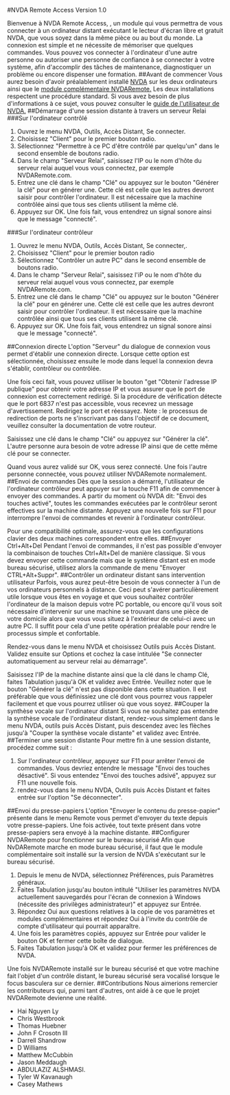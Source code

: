 #NVDA Remote Access
Version 1.0

Bienvenue à NVDA Remote Access, , un module qui vous permettra de vous connecter à un ordinateur distant exécutant le lecteur d'écran libre et gratuit NVDA, que vous soyez dans la même pièce ou au bout du monde. La connexion est simple et ne nécessite de mémoriser que quelques commandes. Vous pouvez vos connecter à l'ordinateur d'une autre personne ou autoriser une personne de confiance à se connecter à votre système, afin d'accomplir des tâches de maintenance, diagnostiquer un problème ou encore dispenser une formation.
##Avant de commencer
Vous aurez besoin d'avoir préalablement installé [NVDA](http://www.nvda-fr.org/download.php) sur les deux ordinateurs ainsi que le [module complémentaire NVDARemote.](http://nvdaremote.com/download/) Les deux installations respectent une procédure standard. Si vous avez besoin de plus d'informations à ce sujet, vous pouvez consulter le [guide de l'utilisateur de NVDA.](http://www.nvda-fr.org/documentation.php)
##Démarrage d'une session distante à travers un serveur Relai
###Sur l'ordinateur contrôlé

1. Ouvrez le menu NVDA, Outils, Accès Distant, Se connecter.
2. Choisissez "Client" pour le premier bouton radio.
3. Sélectionnez "Permettre à ce PC d'être contrôlé par quelqu'un" dans le second ensemble de boutons radio.
4. Dans le champ "Serveur Relai", saisissez l'IP ou le nom d'hôte du serveur relai auquel vous vous connectez, par exemple NVDARemote.com.
5. Entrez une clé dans le champ "Clé" ou appuyez sur le bouton "Générer la clé" pour en générer une. Cette clé est celle que les autres devront saisir pour contrôler l'ordinateur. Il est nécessaire que la machine contrôlée ainsi que tous ses clients  utilisent la même clé.
6. Appuyez sur OK. Une fois fait, vous entendrez un signal sonore ainsi que le message "connecté".

###Sur l'ordinateur contrôleur

1. Ouvrez le menu NVDA, Outils, Accès Distant, Se connecter,.
2. Choisissez "Client" pour le premier bouton radio
3. Sélectionnez "Contrôler un autre PC" dans le second ensemble de boutons radio.
4. Dans le champ "Serveur Relai", saisissez l'iP ou le nom d'hôte du serveur relai auquel vous vous connectez, par exemple NVDARemote.com.
5. Entrez une clé dans le champ "Clé" ou appuyez sur le bouton "Générer la clé" pour en générer une. Cette clé est celle que les autres devront saisir pour contrôler l'ordinateur. Il est nécessaire que la machine contrôlée ainsi que tous ses clients  utilisent la même clé.
6. Appuyez sur OK. Une fois fait, vous entendrez un signal sonore ainsi que le message "connecté".

##Connexion directe
L'option "Serveur" du dialogue de connexion vous permet d'établir une connexion directe. Lorsque cette option  est sélectionnée, choisissez ensuite le mode dans lequel la connexion devra s'établir, contrôleur ou contrôlée.

Une fois ceci fait, vous pouvez utiliser le bouton "get "Obtenir l'adresse IP publique" pour obtenir votre adresse IP et vous assurer que le port de connexion est correctement redirigé. Si la procédure de vérification détecte que le port 6837 n'est pas accessible, vous recevrez un message d'avertissement. Redirigez le port et réessayez.
Note : le processus de redirection de ports ne s'inscrivant pas dans l'objectif de ce document, veuillez consulter la documentation de votre routeur.

Saisissez une clé dans le champ "Clé" ou appuyez sur "Générer la clé". L'autre personne aura besoin de votre adresse IP ainsi que de cette même clé pour se connecter.

Quand vous aurez validé sur OK, vous serez connecté. Une fois l'autre personne connectée, vous pouvez utiliser NVDARemote normalement.
##Envoi de commandes
Dès que la session a démarré, l'utilisateur de l'ordinateur contrôleur peut appuyer sur la touche F11 afin de commencer à envoyer des commandes. A partir du moment où NVDA dit: "Envoi des touches activé", toutes les commandes exécutées par le contrôleur seront effectives sur la machine distante. Appuyez une nouvelle fois sur F11 pour interrompre l'envoi de commandes et revenir à l'ordinateur contrôleur.

Pour une compatibilité optimale, assurez-vous que les configurations clavier des deux machines correspondent entre elles.
##Envoyer Ctrl+Alt+Del
Pendant l'envoi de commandes, il n'est pas possible d'envoyer la combinaison de touches Ctrl+Alt+Del de manière classique. Si vous devez envoyer cette commande mais que le système distant est en mode bureau sécurisé,  utilisez alors la commande de menu "Envoyer CTRL+Alt+Suppr".
##Contrôler un ordinateur distant sans intervention utilisateur
Parfois, vous aurez peut-être besoin de vous connecter à l'un de vos ordinateurs personnels à distance. Ceci peut s'avérer particulièrement utile lorsque vous êtes en voyage et que vous souhaitez contrôler l'ordinateur de la maison depuis votre PC portable, ou encore qu'il vous soit nécessaire d'intervenir sur une machine se trouvant dans une pièce de votre domicile alors que vous vous situez à l'extérieur de celui-ci avec un autre PC. Il suffit pour cela d'une petite opération préalable pour rendre le processus simple et confortable.

 Rendez-vous dans le menu NVDA et choisissez Outils puis Accès Distant. Validez ensuite sur Options et cochez la case intitulée "Se connecter automatiquement au serveur relai au démarrage".

Saisissez l'IP de la machine distante ainsi que la clé dans le champ Clé, faites Tabulation jusqu'à OK et validez avec Entrée. Veuillez noter que le bouton "Générer la clé" n'est pas disponible dans cette situation. Il est préférable que vous définissiez une clé dont vous pourrez vous rappeler facilement et que vous pourrez utiliser où que vous soyez.
##Couper la synthèse vocale sur l'ordinateur distant
Si vous ne souhaitez pas entendre la synthèse vocale de l'ordinateur distant, rendez-vous simplement dans le menu NVDA, outils puis Accès Distant, puis descendez avec les flèches jusqu'à "Couper la synthèse vocale distante" et validez avec Entrée.
##Terminer une session distante
Pour mettre fin à une session distante, procédez comme suit :

1. Sur l'ordinateur contrôleur, appuyez sur F11 pour arrêter l'envoi de commandes. Vous devriez entendre le message "Envoi des touches désactivé". Si vous entendez "Envoi des touches adsivé", appuyez sur F11 une nouvelle fois.
2. rendez-vous dans le menu NVDA, Outils puis Accès Distant et faites entrée sur l'option "Se déconnecter".

##Envoi du presse-papiers
L'option "Envoyer le contenu du presse-papier" présente dans le menu Remote vous permet d'envoyer du texte depuis votre presse-papiers. Une fois activée, tout texte présent dans votre presse-papiers sera envoyé à la machine distante.
##Configurer NVDARemote pour fonctionner sur le bureau sécurisé
Afin que NvDARemote marche en mode bureau sécurisé, il faut que le module complémentaire soit installé sur la version de NVDA s'exécutant sur le bureau sécurisé.

1. Depuis le menu de NVDA, sélectionnez Préférences, puis Paramètres généraux.
2. Faites Tabulation jusqu'au bouton intitulé "Utiliser les paramètres NVDA actuellement sauvegardés pour l'écran de connexion à Windows (nécessite des privilèges administrateur)" et appuyez sur Entrée.
3. Répondez Oui aux questions relatives à la copie de vos paramètres et modules complémentaires et répondez Oui à l'invite du contrôle de compte d'utilisateur qui pourrait apparaître.
4. Une fois les paramètres copiés, appuyez sur Entrée pour valider le bouton OK et fermer cette boîte de dialogue.
5. Faites Tabulation jusqu'à OK et validez pour fermer les préférences de NVDA.

Une fois NVDARemote installé sur le bureau sécurisé et que votre machine fait l'objet d'un contrôle distant, le bureau sécurisé sera vocalisé lorsque le focus basculera sur ce dernier.
##Contributions
Nous aimerions remercier les contributeurs qui, parmi tant d'autres, ont aidé à ce que le projet NVDARemote devienne une réalité.

- Hai Nguyen Ly
- Chris Westbrook
- Thomas Huebner
- John F Crosotn III
- Darrell Shandrow
- D Williams
- Matthew McCubbin
- Jason Meddaugh
- ABDULAZIZ ALSHMASI.
- Tyler W Kavanaugh
- Casey Mathews
